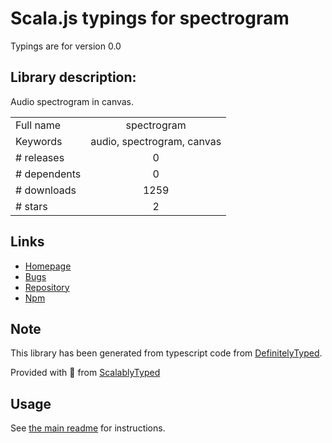 
# Scala.js typings for spectrogram

Typings are for version 0.0

## Library description:
Audio spectrogram in canvas.

|                    |                 |
| ------------------ | :-------------: |
| Full name          | spectrogram |
| Keywords           | audio, spectrogram, canvas |
| # releases         | 0 |
| # dependents       | 0 |
| # downloads        | 1259 |
| # stars            | 2 |

## Links
- [Homepage](https://github.com/miguelmota/spectrogram)
- [Bugs](https://github.com/miguelmota/spectrogram/issues)
- [Repository](https://github.com/miguelmota/spectrogram)
- [Npm](https://www.npmjs.com/package/spectrogram)
    


## Note
This library has been generated from typescript code from [DefinitelyTyped](https://definitelytyped.org).

Provided with :purple_heart: from [ScalablyTyped](https://github.com/oyvindberg/ScalablyTyped)

## Usage
See [the main readme](../../readme.md) for instructions.


